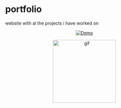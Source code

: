 # portfolio
website with al the projects i have worked on

<p align="center">
  <a href="http://simonevanzeijl.nl/">
    <img src="https://img.shields.io/badge/demo-LIVE-brightgreen.svg?style=flat-square" alt="Demo">
  </a>
</p>

<p align="center">
  <img src="[https://github.com/Zeijls/IMG/GIF.gif" alt="gif" width="200px]">
</p>
